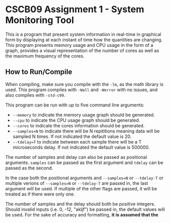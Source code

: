 # CSCB09 Assignment 1 - System Monitoring Tool
This is a program that present system information in real-time in graphical form by displaying at each instant of time how the quantities are changing. This program presents memory usage and CPU usage in the form of a graph, provides a visual representation of the number of cores as well as the maximum frequency of the cores. 

## How to Run/Compile
When compiling, make sure you compile with the `-lm`, as the math library is used. This program compiles with `-Wall` and `-Werror` with no issues, and also compiles with `-std-c99`.

This program can be run with up to five command line arguments: 
* `--memory` to indicate the memory usage graph should be generated.
* `--cpu` to indicate the CPU usage graph should be generated.
* `--cores` to indicate the cores information should be generated.
* `--samples=N` to indicate there will be N repititions meaning data will be sampled N times. If not indicated the default value is 20.
* `--tdelay=T` to indicate between each sample there will be a T microseconds delay. If not indicated the default value is 500000.

The number of samples and delay can also be passed as positional arguments. `samples` can be passed as the first argument and `tdelay` can be passed as the second. 

In the case both the positional arguments and `--samples=N` or `--tdelay-T` or multiple verions of `--samples=N` or `--tdelay-T` are passed in, the last argument will be used. If multiple of the other flags are passed, it will be treated as if there were only one.

The number of samples and the delay should both be positive integers. Should invalid inputs (i.e. 0, -12, "akljf") be passed in, the default values will be used. For the sake of accuracy and formatting, **it is assumed that the number of samples is less than the width of the terminal and the delay is greater than 10000 microseconds.** The program still runs with such inputs, but unexpected results may occur. 

Examples:
* `./system-monitoring-tool`
    * 20 samples with 500000 microseconds delay, showing memory usage, CPU usage, and cores info.
* `./system-monitoring-tool 10 1000000 --cpu` 
    * 10 samples with 1000000 microseconds delay, showing only CPU usage.
* `./system-monitoring-tool --memory --cores --samples=60`
    * 60 samples with 500000 microseconds delay, showing memory usage and cores info.
* `./system-monitoring-tool 10 500001 --tdelay=800000 --samples=99 --samples=16 --cores` 
    * 16 samples with 800000 microseconds delay, showing only cores info.
* `./system-monitoring-tool -tdelay=250000 600000`
    * 20 samples with 600000 microseconds delay, showing memory usage, CPU usage, and cores info.
* `./system-monitoring-tool khsahfakjh 0 od fja ndfjkasn jk aJFK JEN A K a`
    * 20 samples with 500000 microseconds delay, showing memory usage, CPU usage, and cores info.

## Implementation Details
### Processing the Arguments
The `processArguments` function first sets the arguments to the default values. Then, it loops through all command line arguments. If a given argument starts with one of the flags, it updates the corresponding values. If a given argument doesn't match any of the flags but it is the first or second argument, the number of samples and the delay is updated to the argument respectively. After the loop, if samples and/or delay is invalid, it resets it to the default value. If none of memory, CPU, or cores is selected, all are generated. 

### Retrieving Data
Memory data is retrieved by `retrieveMemoryData`. This function uses the `sys/sysinfo.h` library to retrieve the total and free RAM converted to bytes. Should the system fail to retrieve this data, the program exits and prints an error message.

CPU data is retrieved by `retrieveCPUData`. This function uses the `/proc/stat` file. The first line of this file contains the aggregate CPU information from all the CPUs. This line consists of the string `cpu` followed by 10 integers. Each integer represents total time the CPU spent performing different types of work. The 4th and 5th numbers represent idle and iowait work respectively, which in total make up the time the CPU is not in use. Should the system fail to retrieve this data, the program exits and prints an error message.

The cores info is retrieved by `retrieveCoresData`. The number of cores is retrieved from the file `/proc/cpuinfo` by parsing through each line until one is found which starts with the word `siblings`, and the corresponding number is found which represents the number of cores. The maximum frequency is retrieved from the file `/sys/devices/system/cpu/cpu0/cpufreq/cpuinfo_max_freq`. The first and only line in this file contains a singular integer which represents the maximum frequency of the CPU in kHz. Should the system fail to retrieve this data, the program exits and prints an error message.

### Processing the Data
Memory usage is processed by `processMemoryUtilization`. This function processes the used memory by subtracting free from total memory, and converts it and total memory into GiBs.

CPU usage is processed by `processCPUUtilization`. This function takes in two sets of CPU time data and first calculated the total time between the two sets of data by adding the total time from one and subtracting that from the total time of the other. It calculates the difference in non-use time in the same way but only adding/subtracting the idle and iowait times. It then returns the use time, which is just total time minus non-use time, as a percentage of total time.

### Outputting the Data
